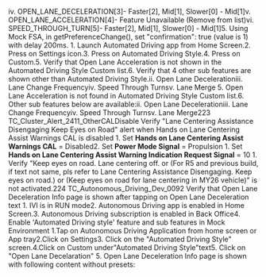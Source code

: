 iv. OPEN_LANE_DECELERATION[3]- Faster[2], Mid[1], Slower[0] - Mid[1]v. OPEN_LANE_ACCELERATION[4]- Feature Unavailable (Remove from list)vi. SPEED_THROUGH_TURN[5]- Faster[2], Mid[1], Slower[0] - Mid[1]5. Using Mock FSA, in getPreferenceChange(), set "confirmation": true (value is 1) with delay 200ms. 1. Launch Automated Driving app from Home Screen.2. Press on Settings icon.3. Press on Automated Driving Style.4. Press on Custom.5. Verify that Open Lane Acceleration is not shown in the Automated Driving Style Custom list.6. Verify that 4 other sub features are shown other than Automated Driving Style.ii. Open Lane Decelerationiii. Lane Change Frequencyiv. Speed Through Turnsv. Lane Merge 5. Open Lane Acceleration is not found in Automated Driving Style Custom list.6. Other sub features below are available:ii. Open Lane Decelerationiii. Lane Change Frequencyiv. Speed Through Turnsv. Lane Merge223 TC_Cluster_Alert_2411_OtherCALDisable Verify "Lane Centering Assistance Disengaging Keep Eyes on Road" alert when Hands on Lane Centering Assist Warnings CAL is disabled 1. Set **Hands on Lane Centering Assist Warnings CAL** = Disabled2. Set **Power Mode Signal** = Propulsion 1. Set **Hands on Lane Centering Assist Warning Indication Request Signal** = 10 1. Verify "Keep eyes on road. Lane centering off. or (For R5 and previous build, if text not same, pls refer to Lane Centering Assistance Disengaging. Keep eyes on road.) or (Keep eyes on road for lane centering in MY26 vehicle)" is not activated.224 TC_Autonomous_Driving_Dev_0092 Verify that Open Lane Deceleration Info page is shown after tapping on Open Lane Deceleration text 1. IVI is in RUN mode2. Autonomous Driving app is enabled in Home Screen.3. Autonomous Driving subscription is enabled in Back Office4. Enable 'Automated Driving style' feature and sub features in Mock Environment 1.Tap on Autonomous Driving Application from home screen or App tray2.Click on Settings3. Click on the "Automated Driving Style" screen.4.Click on Custom under"Automated Driving Style"text5. Click on "Open Lane Decelaration" 5. Open Lane Deceleration Info page is shown with following content without presets: